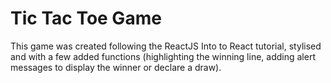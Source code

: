 # Tic Tac Toe Game
This game was created following the ReactJS Into to React tutorial, stylised and with a few added functions (highlighting the winning line, adding alert messages to display the winner or declare a draw).
